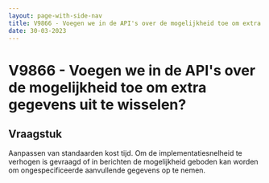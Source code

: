 ```yaml
---
layout: page-with-side-nav
title: V9866 - Voegen we in de API's over de mogelijkheid toe om extra gegevens uit te wisselen?
date: 30-03-2023
---
```


# V9866 - Voegen we in de API's over de mogelijkheid toe om extra gegevens uit te wisselen?

## Vraagstuk

Aanpassen van standaarden kost tijd. Om de implementatiesnelheid te verhogen is gevraagd of in berichten de mogelijkheid geboden kan worden om ongespecificeerde aanvullende gegevens op te nemen.